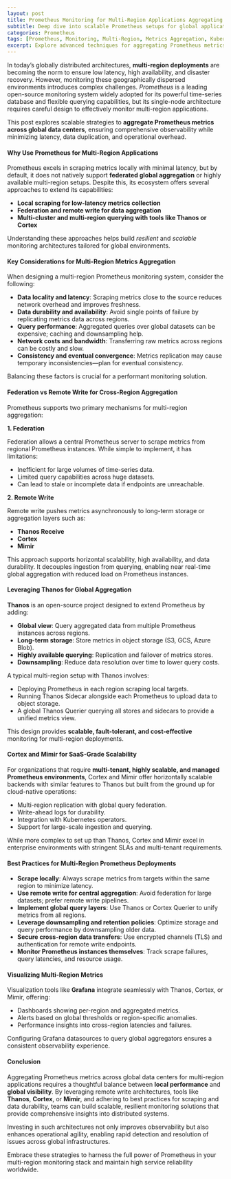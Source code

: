 ```yaml
---
layout: post
title: Prometheus Monitoring for Multi-Region Applications Aggregating Metrics Across Global Data Centers
subtitle: Deep dive into scalable Prometheus setups for global applications with multi-region metrics aggregation
categories: Prometheus
tags: [Prometheus, Monitoring, Multi-Region, Metrics Aggregation, Kubernetes, Observability, Global Infrastructure]
excerpt: Explore advanced techniques for aggregating Prometheus metrics across global data centers to achieve scalable, reliable monitoring for multi-region applications.
---
```

In today’s globally distributed architectures, **multi-region deployments** are becoming the norm to ensure low latency, high availability, and disaster recovery. However, monitoring these geographically dispersed environments introduces complex challenges. *Prometheus* is a leading open-source monitoring system widely adopted for its powerful time-series database and flexible querying capabilities, but its single-node architecture requires careful design to effectively monitor multi-region applications.

This post explores scalable strategies to **aggregate Prometheus metrics across global data centers**, ensuring comprehensive observability while minimizing latency, data duplication, and operational overhead.

#### Why Use Prometheus for Multi-Region Applications

Prometheus excels in scraping metrics locally with minimal latency, but by default, it does not natively support **federated global aggregation** or highly available multi-region setups. Despite this, its ecosystem offers several approaches to extend its capabilities:

- **Local scraping for low-latency metrics collection**
- **Federation and remote write for data aggregation**
- **Multi-cluster and multi-region querying with tools like Thanos or Cortex**

Understanding these approaches helps build *resilient* and *scalable* monitoring architectures tailored for global environments.

#### Key Considerations for Multi-Region Metrics Aggregation

When designing a multi-region Prometheus monitoring system, consider the following:

- **Data locality and latency**: Scraping metrics close to the source reduces network overhead and improves freshness.
- **Data durability and availability**: Avoid single points of failure by replicating metrics data across regions.
- **Query performance**: Aggregated queries over global datasets can be expensive; caching and downsampling help.
- **Network costs and bandwidth**: Transferring raw metrics across regions can be costly and slow.
- **Consistency and eventual convergence**: Metrics replication may cause temporary inconsistencies—plan for eventual consistency.

Balancing these factors is crucial for a performant monitoring solution.

#### Federation vs Remote Write for Cross-Region Aggregation

Prometheus supports two primary mechanisms for multi-region aggregation:

**1. Federation**

Federation allows a central Prometheus server to scrape metrics from regional Prometheus instances. While simple to implement, it has limitations:

- Inefficient for large volumes of time-series data.
- Limited query capabilities across huge datasets.
- Can lead to stale or incomplete data if endpoints are unreachable.

**2. Remote Write**

Remote write pushes metrics asynchronously to long-term storage or aggregation layers such as:

- **Thanos Receive**
- **Cortex**
- **Mimir**

This approach supports horizontal scalability, high availability, and data durability. It decouples ingestion from querying, enabling near real-time global aggregation with reduced load on Prometheus instances.

#### Leveraging Thanos for Global Aggregation

**Thanos** is an open-source project designed to extend Prometheus by adding:

- **Global view**: Query aggregated data from multiple Prometheus instances across regions.
- **Long-term storage**: Store metrics in object storage (S3, GCS, Azure Blob).
- **Highly available querying**: Replication and failover of metrics stores.
- **Downsampling**: Reduce data resolution over time to lower query costs.

A typical multi-region setup with Thanos involves:

- Deploying Prometheus in each region scraping local targets.
- Running Thanos Sidecar alongside each Prometheus to upload data to object storage.
- A global Thanos Querier querying all stores and sidecars to provide a unified metrics view.

This design provides **scalable, fault-tolerant, and cost-effective** monitoring for multi-region deployments.

#### Cortex and Mimir for SaaS-Grade Scalability

For organizations that require **multi-tenant, highly scalable, and managed Prometheus environments**, Cortex and Mimir offer horizontally scalable backends with similar features to Thanos but built from the ground up for cloud-native operations:

- Multi-region replication with global query federation.
- Write-ahead logs for durability.
- Integration with Kubernetes operators.
- Support for large-scale ingestion and querying.

While more complex to set up than Thanos, Cortex and Mimir excel in enterprise environments with stringent SLAs and multi-tenant requirements.

#### Best Practices for Multi-Region Prometheus Deployments

- **Scrape locally**: Always scrape metrics from targets within the same region to minimize latency.
- **Use remote write for central aggregation**: Avoid federation for large datasets; prefer remote write pipelines.
- **Implement global query layers**: Use Thanos or Cortex Querier to unify metrics from all regions.
- **Leverage downsampling and retention policies**: Optimize storage and query performance by downsampling older data.
- **Secure cross-region data transfers**: Use encrypted channels (TLS) and authentication for remote write endpoints.
- **Monitor Prometheus instances themselves**: Track scrape failures, query latencies, and resource usage.

#### Visualizing Multi-Region Metrics

Visualization tools like **Grafana** integrate seamlessly with Thanos, Cortex, or Mimir, offering:

- Dashboards showing per-region and aggregated metrics.
- Alerts based on global thresholds or region-specific anomalies.
- Performance insights into cross-region latencies and failures.

Configuring Grafana datasources to query global aggregators ensures a consistent observability experience.

#### Conclusion

Aggregating Prometheus metrics across global data centers for multi-region applications requires a thoughtful balance between **local performance** and **global visibility**. By leveraging remote write architectures, tools like **Thanos**, **Cortex**, or **Mimir**, and adhering to best practices for scraping and data durability, teams can build scalable, resilient monitoring solutions that provide comprehensive insights into distributed systems.

Investing in such architectures not only improves observability but also enhances operational agility, enabling rapid detection and resolution of issues across global infrastructures.

Embrace these strategies to harness the full power of Prometheus in your multi-region monitoring stack and maintain high service reliability worldwide.
